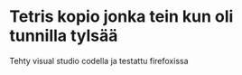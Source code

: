 # Tetris kopio jonka tein kun oli tunnilla tylsää

Tehty visual studio codella ja testattu firefoxissa